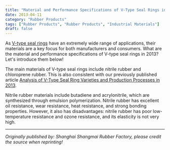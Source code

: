 ```yaml
---
title: "Material and Performance Specifications of V-Type Seal Rings in 2013"
date: 2013-04-11
category: "Rubber Products"
tags: ["Rubber Products", "Rubber Products", "Industrial Materials"]
draft: false
---
```


As [V-type seal rings](http://www.smpolymer.com/) have an extremely wide range of applications, their materials are a key focus for both manufacturers and consumers. What are the material and performance specifications of V-type seal rings in 2013? Let's introduce them below!

The main materials of V-type seal rings include nitrile rubber and chloroprene rubber. This is also consistent with our previously published article [Analysis of V-Type Seal Ring Varieties and Production Processes in 2013](http://www.smpolymer.com/xiangjiaozhipin/167/).

Nitrile rubber materials include butadiene and acrylonitrile, which are synthesized through emulsion polymerization. Nitrile rubber has excellent oil resistance, wear resistance, heat resistance, and strong bonding properties. However, it also has disadvantages: nitrile rubber has poor low-temperature resistance and ozone resistance, and its elasticity is not very high.

---

*Originally published by: Shanghai Shangmai Rubber Factory, please credit the source when reprinting!*